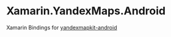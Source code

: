 # Xamarin.YandexMaps.Android

Xamarin Bindings for [yandexmapkit-android](https://github.com/yandexmobile/yandexmapkit-android)
